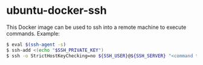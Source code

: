 # ubuntu-docker-ssh
This Docker image can be used to ssh into a remote machine to execute commands. Example:
```sh
$ eval $(ssh-agent -s)
$ ssh-add <(echo "$SSH_PRIVATE_KEY")
$ ssh -o StrictHostKeyChecking=no ${SSH_USER}@${SSH_SERVER} "<command to execute>"
```